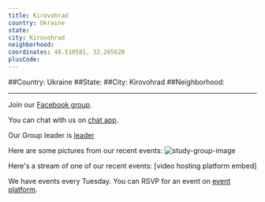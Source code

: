 ```yaml
---
title: Kirovohrad
country: Ukraine
state: 
city: Kirovohrad
neighborhood: 
coordinates: 48.510581, 32.265628
plusCode:
---
```


##Country: Ukraine
##State: 
##City: Kirovohrad
##Neighborhood: 
*****
Join our [Facebook group](https://www.facebook.com/groups/free.code.camp.kirovohrad).

You can chat with us on [chat app]().

Our Group leader is [leader]()

Here are some pictures from our recent events:
![study-group-image]()

Here's a stream of one of our recent events:
[video hosting platform embed]

We have events every Tuesday. You can RSVP for an event on [event platform]().
